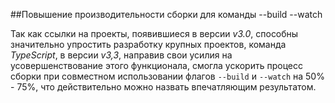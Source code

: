 ##Повышение производительности сборки для команды --build --watch

Так как ссылки на проекты, появившиеся в версии *v3.0*, способны значительно упростить разработку крупных проектов, команда *TypeScript*, в версии *v3,3*, направив свои усилия на усовершенствование этого функционала, смогла ускорить процесс сборки при совместном использовании флагов `--build` и `--watch` на 50% - 75%, что действительно можно назвать впечатляющим результатом.
